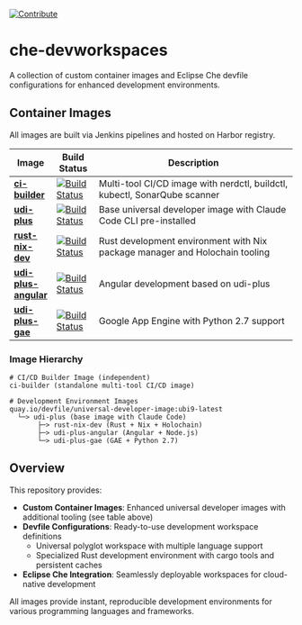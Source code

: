 [![Contribute](https://www.eclipse.org/che/contribute.svg)](https://code.ethosengine.com/#https://github.com/ethosengine/che-devworkspaces) 
# che-devworkspaces

A collection of custom container images and Eclipse Che devfile configurations for enhanced development environments.

## Container Images

All images are built via Jenkins pipelines and hosted on Harbor registry.

<table>
<thead>
<tr>
<th width="15%">Image</th>
<th width="15%">Build Status</th>
<th width="70%">Description</th>
</tr>
</thead>
<tbody>
<tr>
<td><a href="https://harbor.ethosengine.com/harbor/projects/4/repositories/ci-builder" target="_blank"><strong>ci-builder</strong></a></td>
<td><a href="https://jenkins.ethosengine.com/view/ethosimages/job/ethosengine-ci-builder/job/main/" target="_blank"><img src="https://jenkins.ethosengine.com/buildStatus/icon?job=ethosengine-ci-builder%2Fmain" alt="Build Status"></a></td>
<td>Multi-tool CI/CD image with nerdctl, buildctl, kubectl, SonarQube scanner</td>
</tr>
<tr>
<td><a href="https://harbor.ethosengine.com/harbor/projects/4/repositories/udi-plus" target="_blank"><strong>udi-plus</strong></a></td>
<td><a href="https://jenkins.ethosengine.com/view/ethosimages/job/devspaces-udi-plus/job/main/" target="_blank"><img src="https://jenkins.ethosengine.com/buildStatus/icon?job=devspaces-udi-plus%2Fmain" alt="Build Status"></a></td>
<td>Base universal developer image with Claude Code CLI pre-installed</td>
</tr>
<tr>
<td><a href="https://harbor.ethosengine.com/harbor/projects/4/repositories/rust-nix-dev" target="_blank"><strong>rust-nix-dev</strong></a></td>
<td><a href="https://jenkins.ethosengine.com/view/ethosimages/job/devspaces-rust-nix-dev/job/main/" target="_blank"><img src="https://jenkins.ethosengine.com/buildStatus/icon?job=devspaces-rust-nix-dev%2Fmain" alt="Build Status"></a></td>
<td>Rust development environment with Nix package manager and Holochain tooling</td>
</tr>
<tr>
<td><a href="https://harbor.ethosengine.com/harbor/projects/4/repositories/udi-plus-angular" target="_blank"><strong>udi-plus-angular</strong></a></td>
<td><a href="https://jenkins.ethosengine.com/view/ethosimages/job/devspaces-udi-plus-angular/job/main/" target="_blank"><img src="https://jenkins.ethosengine.com/buildStatus/icon?job=devspaces-udi-plus-angular%2Fmain" alt="Build Status"></a></td>
<td>Angular development based on udi-plus</td>
</tr>
<tr>
<td><a href="https://harbor.ethosengine.com/harbor/projects/4/repositories/udi-plus-gae" target="_blank"><strong>udi-plus-gae</strong></a></td>
<td><a href="https://jenkins.ethosengine.com/view/ethosimages/job/devspaces-udi-plus-gae/job/main/" target="_blank"><img src="https://jenkins.ethosengine.com/buildStatus/icon?job=devspaces-udi-plus-gae%2Fmain" alt="Build Status"></a></td>
<td>Google App Engine with Python 2.7 support</td>
</tr>
</tbody>
</table>

### Image Hierarchy

```
# CI/CD Builder Image (independent)
ci-builder (standalone multi-tool CI/CD image)

# Development Environment Images
quay.io/devfile/universal-developer-image:ubi9-latest
  └─> udi-plus (base image with Claude Code)
       ├─> rust-nix-dev (Rust + Nix + Holochain)
       ├─> udi-plus-angular (Angular + Node.js)
       └─> udi-plus-gae (GAE + Python 2.7)
```

## Overview

This repository provides:

- **Custom Container Images**: Enhanced universal developer images with additional tooling (see table above)
- **Devfile Configurations**: Ready-to-use development workspace definitions
  - Universal polyglot workspace with multiple language support
  - Specialized Rust development environment with cargo tools and persistent caches
- **Eclipse Che Integration**: Seamlessly deployable workspaces for cloud-native development

All images provide instant, reproducible development environments for various programming languages and frameworks.
